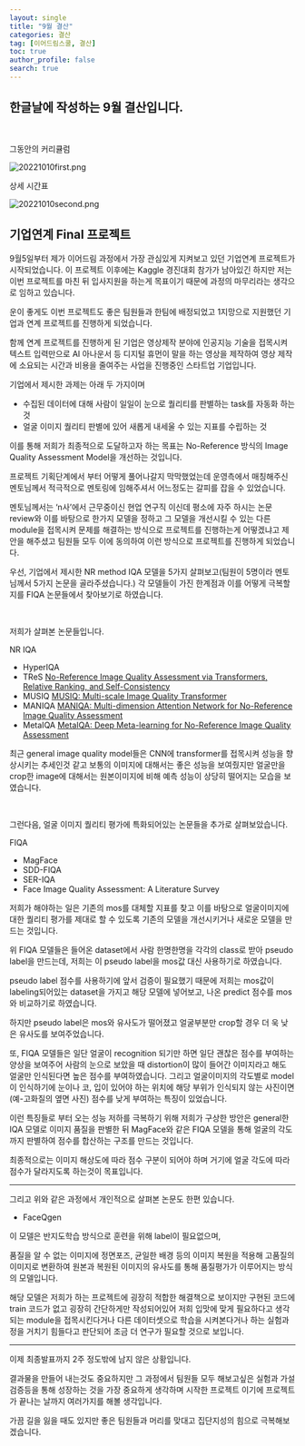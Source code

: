 ```yaml
---
layout: single
title: "9월 결산"
categories: 결산
tag: [이어드림스쿨, 결산]
toc: true
author_profile: false
search: true
---
```


## 한글날에 작성하는 9월 결산입니다.

<br/>

그동안의 커리큘럼

<img src="../../images/2022-10-10-9월결산/20221010first.png" alt="20221010first.png" style="zoom:100%;" />

<br/>

상세 시간표

<img src="../../images/2022-10-10-9월결산/20221010second.png" alt="20221010second.png" style="zoom:100%;" />

<br/>

## 기업연계 Final 프로젝트

9월5일부터 제가 이어드림 과정에서 가장 관심있게 지켜보고 있던 기업연계 프로젝트가 시작되었습니다. 이 프로젝트 이후에는 Kaggle 경진대회 참가가 남아있긴 하지만 저는 이번 프로젝트를 마친 뒤 입사지원을 하는게 목표이기 때문에 과정의 마무리라는 생각으로 임하고 있습니다.

운이 좋게도 이번 프로젝트도 좋은 팀원들과 한팀에 배정되었고 1지망으로 지원했던 기업과 연계 프로젝트를 진행하게 되었습니다.

함께 연계 프로젝트를 진행하게 된 기업은 영상제작 분야에 인공지능 기술을 접목시켜 텍스트 입력만으로 AI 아나운서 등 디지털 휴먼이 말을 하는 영상을 제작하여 영상 제작에 소요되는 시간과 비용을 줄여주는 사업을 진행중인 스타트업 기업입니다.

기업에서 제시한 과제는 아래 두 가지이며

- 수집된 데이터에 대해 사람이 일일이 눈으로 퀄리티를 판별하는 task를 자동화 하는 것
- 얼굴 이미지 퀄리티 판별에 있어 새롭게 내세울 수 있는 지표를 수립하는 것

이를 통해 저희가 최종적으로 도달하고자 하는 목표는 No-Reference 방식의 Image Quality Assessment Model을 개선하는 것입니다.

프로젝트 기획단계에서 부터 어떻게 풀어나갈지 막막했었는데 운영측에서 매칭해주신 멘토님께서 적극적으로 멘토링에 임해주셔서 어느정도는 갈피를 잡을 수 있었습니다.

멘토님께서는 ‘n사’에서 근무중이신 현업 연구직 이신데 평소에 자주 하시는 논문 review와 이를 바탕으로 한가지 모델을 정하고 그 모델을 개선시킬 수 있는 다른 module을 접목시켜 문제를 해결하는 방식으로 프로젝트를 진행하는게 어떻겠냐고 제안을 해주셨고 팀원들 모두 이에 동의하여 이런 방식으로 프로젝트를 진행하게 되었습니다.

우선, 기업에서 제시한 NR method IQA 모델을 5가지 살펴보고(팀원이 5명이라 멘토님께서 5가지 논문을 골라주셨습니다.) 각 모델들이 가진 한계점과 이를 어떻게 극복할지를 FIQA 논문들에서 찾아보기로 하였습니다.

<br/>

저희가 살펴본 논문들입니다.

NR IQA

- HyperIQA
  [](https://openaccess.thecvf.com/content_CVPR_2020/papers/Su_Blindly_Assess_Image_Quality_in_the_Wild_Guided_by_a_CVPR_2020_paper.pdf)
- TReS
  [No-Reference Image Quality Assessment via Transformers, Relative Ranking, and Self-Consistency](https://arxiv.org/abs/2108.06858)
- MUSIQ
  [MUSIQ: Multi-scale Image Quality Transformer](https://arxiv.org/abs/2108.05997)
- MANIQA
  [MANIQA: Multi-dimension Attention Network for No-Reference Image Quality Assessment](https://arxiv.org/abs/2204.08958)
- MetaIQA
  [MetaIQA: Deep Meta-learning for No-Reference Image Quality Assessment](https://arxiv.org/abs/2004.05508)

최근 general image quality model들은 CNN에 transformer를 접목시켜 성능을 향상시키는 추세인것 같고 보통의 이미지에 대해서는 좋은 성능을 보여줬지만 얼굴만을 crop한 image에 대해서는 원본이미지에 비해 예측 성능이 상당히 떨어지는 모습을 보였습니다.

<br/>

그런다음, 얼굴 이미지 퀄리티 평가에 특화되어있는 논문들을 추가로 살펴보았습니다.

FIQA

- MagFace
  [](https://openaccess.thecvf.com/content/CVPR2021/papers/Meng_MagFace_A_Universal_Representation_for_Face_Recognition_and_Quality_Assessment_CVPR_2021_paper.pdf)
- SDD-FIQA
  [](https://openaccess.thecvf.com/content/CVPR2021/papers/Ou_SDD-FIQA_Unsupervised_Face_Image_Quality_Assessment_With_Similarity_Distribution_Distance_CVPR_2021_paper.pdf)
- SER-IQA
  [](https://arxiv.org/pdf/2003.09373v1.pdf)
- Face Image Quality Assessment: A Literature Survey
  [](https://arxiv.org/pdf/2009.01103.pdf)

저희가 해야하는 일은 기존의 mos를 대체할 지표를 찾고 이를 바탕으로 얼굴이미지에 대한 퀄리티 평가를 제대로 할 수 있도록 기존의 모델을 개선시키거나 새로운 모델을 만드는 것입니다.

위 FIQA 모델들은 들어온 dataset에서 사람 한명한명을 각각의 class로 받아 pseudo label을 만드는데, 저희는 이 pseudo label을 mos값 대신 사용하기로 하였습니다.

pseudo label 점수를 사용하기에 앞서 검증이 필요했기 때문에 저희는 mos값이 labeling되어있는 dataset을 가지고 해당 모델에 넣어보고, 나온 predict 점수를 mos와 비교하기로 하였습니다.

하지만 pseudo label은 mos와 유사도가 떨어졌고 얼굴부분만 crop할 경우 더 욱 낮은 유사도를 보여주었습니다.

또, FIQA 모델들은 일단 얼굴이 recognition 되기만 하면 일단 괜찮은 점수를 부여하는 양상을 보여주어 사람의 눈으로 보았을 때 distortion이 많이 들어간 이미지라고 해도 얼굴만 인식된다면 높은 점수를 부여하였습니다. 그리고 얼굴이미지의 각도별로 model이 인식하기에 눈이나 코, 입이 있어야 하는 위치에 해당 부위가 인식되지 않는 사진이면(예-고화질의 옆면 사진) 점수를 낮게 부여하는 특징이 있었습니다.

이런 특징들로 부터 오는 성능 저하를 극복하기 위해 저희가 구상한 방안은 general한 IQA 모델로 이미지 품질을 판별한 뒤 MagFace와 같은 FIQA 모델을 통해 얼굴의 각도까지 판별하여 점수를 합산하는 구조를 만드는 것입니다.

최종적으로는 이미지 해상도에 따라 점수 구분이 되어야 하며 거기에 얼굴 각도에 따라 점수가 달라지도록 하는것이 목표입니다.

---

그리고 위와 같은 과정에서 개인적으로 살펴본 논문도 한편 있습니다.

- FaceQgen
  [](https://s3.us-west-2.amazonaws.com/secure.notion-static.com/cd01cdfc-39e7-49ec-9889-7a7bb489ddff/2201.00770.pdf?X-Amz-Algorithm=AWS4-HMAC-SHA256&X-Amz-Content-Sha256=UNSIGNED-PAYLOAD&X-Amz-Credential=AKIAT73L2G45EIPT3X45%2F20221009%2Fus-west-2%2Fs3%2Faws4_request&X-Amz-Date=20221009T061315Z&X-Amz-Expires=86400&X-Amz-Signature=581e62ca54149366ddb6985b2114db6b8c40513182c6c3188827b437d1886b32&X-Amz-SignedHeaders=host&response-content-disposition=filename%20%3D%222201.00770.pdf%22&x-id=GetObject)

이 모델은 반지도학습 방식으로 훈련을 위해 label이 필요없으며,

품질을 알 수 없는 이미지에 정면포즈, 균일한 배경 등의 이미지 복원을 적용해 고품질의 이미지로 변환하여 원본과 복원된 이미지의 유사도를 통해 품질평가가 이루어지는 방식의 모델입니다.

해당 모델은 저희가 하는 프로젝트에 굉장히 적합한 해결책으로 보이지만 구현된 코드에 train 코드가 없고 굉장히 간단하게만 작성되어있어 저희 입맛에 맞게 필요하다고 생각되는 module을 접목시킨다거나 다른 데이터셋으로 학습을 시켜본다거나 하는 실험과정을 거치기 힘들다고 판단되어 조금 더 연구가 필요할 것으로 보입니다.

---

이제 최종발표까지 2주 정도밖에 남지 않은 상황입니다.

결과물을 만들어 내는것도 중요하지만 그 과정에서 팀원들 모두 해보고싶은 실험과 가설 검증등을 통해 성장하는 것을 가장 중요하게 생각하며 시작한 프로젝트 이기에 프로젝트가 끝나는 날까지 여러가지를 해볼 생각입니다.

가끔 길을 잃을 때도 있지만 좋은 팀원들과 머리를 맞대고 집단지성의 힘으로 극복해보겠습니다.
